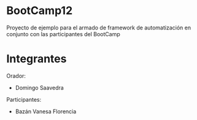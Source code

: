 # BootCamp12
Proyecto de ejemplo para el armado de framework de automatización en conjunto con las participantes del BootCamp

# Integrantes
Orador: 
* Domingo Saavedra

Participantes:
* Bazán Vanesa Florencia 

